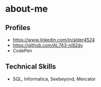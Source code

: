 # about-me

## Profiles
- https://www.linkedin.com/in/alder4524
- https://github.com/AL743-ni82dy
- CodePen

## Technical Skills
- SQL, Informatica, Seebeyond, Mercator
